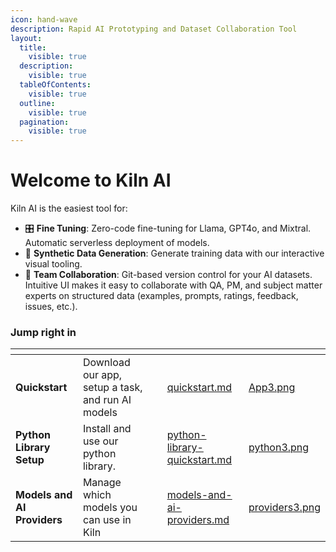```yaml
---
icon: hand-wave
description: Rapid AI Prototyping and Dataset Collaboration Tool
layout:
  title:
    visible: true
  description:
    visible: true
  tableOfContents:
    visible: true
  outline:
    visible: true
  pagination:
    visible: true
---
```


# Welcome to Kiln AI

Kiln AI is the easiest tool for:

* 🎛️ **Fine Tuning**: Zero-code fine-tuning for Llama, GPT4o, and Mixtral. Automatic serverless deployment of models.
* 🤖 **Synthetic Data Generation**: Generate training data with our interactive visual tooling.
* 🤝 **Team Collaboration**: Git-based version control for your AI datasets. Intuitive UI makes it easy to collaborate with QA, PM, and subject matter experts on structured data (examples, prompts, ratings, feedback, issues, etc.).

### Jump right in

<table data-view="cards"><thead><tr><th></th><th></th><th data-hidden></th><th data-hidden data-card-target data-type="content-ref"></th><th data-hidden data-card-cover data-type="files"></th></tr></thead><tbody><tr><td> <strong>Quickstart</strong></td><td>Download our app, setup a task, and run AI models</td><td></td><td><a href="getting-started/quickstart.md">quickstart.md</a></td><td><a href=".gitbook/assets/App3.png">App3.png</a></td></tr><tr><td><strong>Python Library Setup</strong></td><td>Install and use our python library.</td><td></td><td><a href="getting-started/python-library-quickstart.md">python-library-quickstart.md</a></td><td><a href=".gitbook/assets/python3.png">python3.png</a></td></tr><tr><td><strong>Models and AI Providers</strong></td><td>Manage which models you can use in Kiln</td><td></td><td><a href="docs/models-and-ai-providers.md">models-and-ai-providers.md</a></td><td><a href=".gitbook/assets/providers3.png">providers3.png</a></td></tr></tbody></table>
